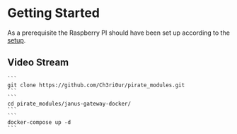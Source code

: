 # Getting Started

As a prerequisite the Raspberry PI should have been set up according to the [setup](../../Getting%20Started/setupraspberrypi.md). 

## Video Stream
    ```
    git clone https://github.com/Ch3ri0ur/pirate_modules.git
    ```
    ```
    cd pirate_modules/janus-gateway-docker/
    ```
    ```
    docker-compose up -d
    ```

